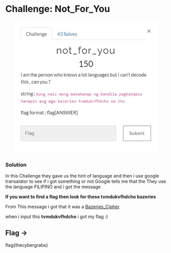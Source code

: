 # Challenge: Not_For_You
<p align="center">
<img alt="notforyou" src="https://github.com/VulnFreak/The-Cyber-Grabs-CTF/blob/master/Images/not_for_you.JPG">
</p>

### Solution 
In this Challenge they gave us the hint of language and then i use google transalator to see if i got something or not Google tells me that the 
They use the language FILIPINO and i got the message 

**If you want to find a flag then look for these tvmdukvfhdcho bazeries**

From This message i got that it was a [Bazeries_Cipher](https://www.dcode.fr/bazeries-cipher)

when i input this **tvmdukvfhdcho** i got my flag :)

## Flag ->
flag{thecybergrabs}
